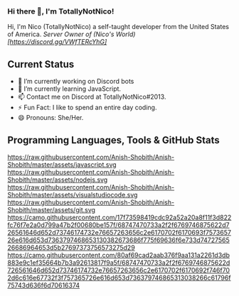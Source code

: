### Hi there 👋, I'm TotallyNotNico!



<!--
**TotallyNotNico/TotallyNotNico** is a ✨ _special_ ✨ repository because its `README.md` (this file) appears on your GitHub profile.

Here are some ideas to get you started:

- 🔭 I’m currently working on ...
- 🌱 I’m currently learning ...
- 👯 I’m looking to collaborate on ...
- 🤔 I’m looking for help with ...
- 💬 Ask me about ...
- 📫 How to reach me: ...
- 😄 Pronouns: ...
- ⚡ Fun fact: ...
-->
 
 Hi, I'm Nico (TotallyNotNico) a self-taught developer from the United States of America.
         *Server Owner of (Nico's World)[https://discord.gg/VWfTERcYhG]*
 
 ## Current Status
 - 🔭 I’m currently working on Discord bots 
 - 🌱 I’m currently learning JavaScript. 
 - 📫 Contact me on Discord at TotallyNotNico#2013.
 - ⚡ Fun Fact: I like to spend an entire day coding.
 - 😄 Pronouns: She/Her.

## Programming Languages, Tools & GitHub Stats
https://raw.githubusercontent.com/Anish-Shobith/Anish-Shobith/master/assets/javascript.svg https://raw.githubusercontent.com/Anish-Shobith/Anish-Shobith/master/assets/nodejs.svg https://raw.githubusercontent.com/Anish-Shobith/Anish-Shobith/master/assets/visualstudiocode.svg https://raw.githubusercontent.com/Anish-Shobith/Anish-Shobith/master/assets/git.svg 
https://camo.githubusercontent.com/17f73598419cdc92a52a20a8f11f3d822fc76f7e2a0d799a47b2f00680be157f/68747470733a2f2f6769746875622d726561646d652d73746174732e76657263656c2e6170702f6170693f757365726e616d653d7363797468653130382673686f775f69636f6e733d7472756526686964653d5b27697373756573275d29
https://camo.githubusercontent.com/80af69cad2aab376f9aa131a2261d3db883e9c1ef35664b7b3a92613817f9a5f/68747470733a2f2f6769746875622d726561646d652d73746174732e76657263656c2e6170702f6170692f746f702d6c616e67732f3f757365726e616d653d736379746865313038266c61796f75743d636f6d70616374
